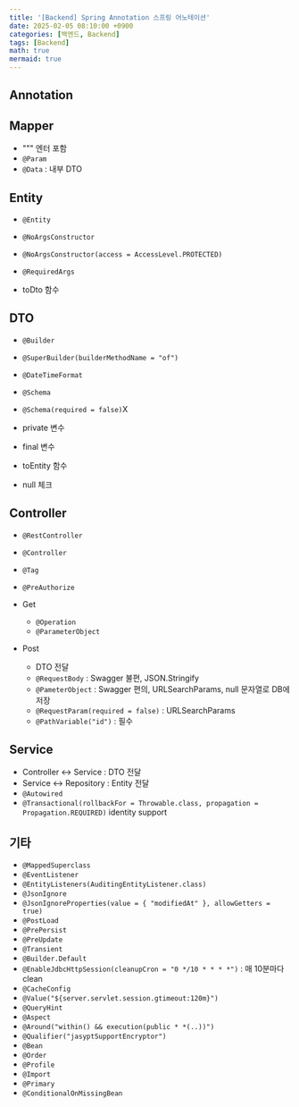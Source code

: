 ```yaml
---
title: '[Backend] Spring Annotation 스프링 어노테이션'
date: 2025-02-05 08:10:00 +0900
categories: [백엔드, Backend]
tags: [Backend]
math: true
mermaid: true
---
```


## Annotation
## Mapper
- """ 엔터 포함
- `@Param`
- `@Data` : 내부 DTO

## Entity
- `@Entity`
- `@NoArgsConstructor`
- `@NoArgsConstructor(access = AccessLevel.PROTECTED)`
- `@RequiredArgs`

- toDto 함수

## DTO 
- `@Builder`
- `@SuperBuilder(builderMethodName = "of")`
- `@DateTimeFormat`
- `@Schema`
- `@Schema(required = false)`X

- private 변수
- final 변수
- toEntity 함수
- null 체크

## Controller
- `@RestController`
- `@Controller`
- `@Tag`
- `@PreAuthorize`

- Get
	- `@Operation`
	- `@ParameterObject`
- Post
	- DTO 전달
	- `@RequestBody` : Swagger 불편, JSON.Stringify
	- `@PameterObject` : Swagger 편의, URLSearchParams, null 문자열로 DB에 저장
	- `@RequestParam(required = false)` : URLSearchParams
	- `@PathVariable("id")` : 필수

## Service
- Controller <-> Service : DTO 전달
- Service <-> Repository : Entity 전달
- `@Autowired`
- `@Transactional(rollbackFor = Throwable.class, propagation = Propagation.REQUIRED)` identity support

## 기타
- `@MappedSuperclass`
- `@EventListener`
- `@EntityListeners(AuditingEntityListener.class)`
- `@JsonIgnore`
- `@JsonIgnoreProperties(value = { "modifiedAt" }, allowGetters = true)`
- `@PostLoad`
- `@PrePersist`
- `@PreUpdate`
- `@Transient`
- `@Builder.Default`
- `@EnableJdbcHttpSession(cleanupCron = "0 */10 * * * *")` : 매 10분마다 clean
- `@CacheConfig`
- `@Value("${server.servlet.session.gtimeout:120m}")`
- `@QueryHint`
- `@Aspect`
- `@Around("within() && execution(public * *(..))")`
- `@Qualifier("jasyptSupportEncryptor")`
- `@Bean`
- `@Order`
- `@Profile`
- `@Import`
- `@Primary`
- `@ConditionalOnMissingBean`